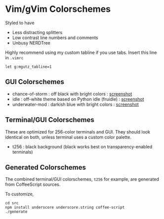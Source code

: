 # Vim/gVim Colorschemes

Styled to have

* Less distracting splitters
* Low contrast line numbers and comments
* Unbusy NERDTree

Highly recommend using my custom tabline if you use tabs. Insert this line
in `.vimrc`

    let g:mgutz_tabline=1


## GUI Colorschemes

* chance-of-storm : off black with bright colors : [screenshot](http://img835.imageshack.us/img835/6151/accountspecscalacodejvm.png)
* idle : off-white theme based on Python idle (fruidle) : [screenshot](http://img84.imageshack.us/img84/6236/cakecoffeecodejsminecof.png)
* underwater-mod : darkish blue with bright colors : [screenshot](http://img193.imageshack.us/img193/8104/screenshot20100623at319.png)


## Terminal/GUI Colorschemes

These are optimized for 256-color terminals and GUI. They should look
identical on both, unless terminal uses a custom color palette.

* t256 : black background (black works best on transparency-enabled terminals)


## Generated Colorschemes

The combined terminal/GUI colorschemes, `t256` for example, are generated from
CoffeeScript sources.

To customize,

    cd src
    npm install underscore underscore.string coffee-script
    ./generate
